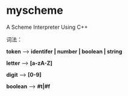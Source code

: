 # myscheme
A Scheme Interpreter Using C++

词法：

**token** ——> **identifer | number | boolean | string**

**letter** ——> **[a-zA-Z]**

**digit** ——> **[0-9]**

**boolean** ——> **#t|#f**
